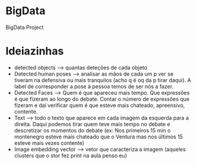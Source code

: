 # BigData
BigData Project

# Ideiazinhas

- detected objects —> quantas deteções de cada objeto 
- ⁠Detected human poses —> analisar as mãos de cada um p ver se tiveram na defensiva ou mais tranquilos (acho q é oq da p tirar daqui). A label de corresponder a pose à pessoa temos de ser nós a fazer. 
- ⁠Detected Faces —> Quem é que apareceu mais tempo. Que expressões é que fizeram ao longo do debate. Contar o número de expressões que fizeram e daí verificar quem é que esteve mais chateado, apreensivo, contente. 
- ⁠Text —> todo o texto que aparece em cada imagem da esquerda para a direita. Daqui podemos tirar quem teve mais tempo no debate e descretizar os momentos do debate (ex: Nos primeiros 15 min o montenegro esteve mais chateado que o Ventura mas nos últimos 15 esteve mais vezes contente)
- ⁠Image embedding vector —> vetor que caracteriza a imagem (aqueles clusters que o stor fez print na aula penso eu)

